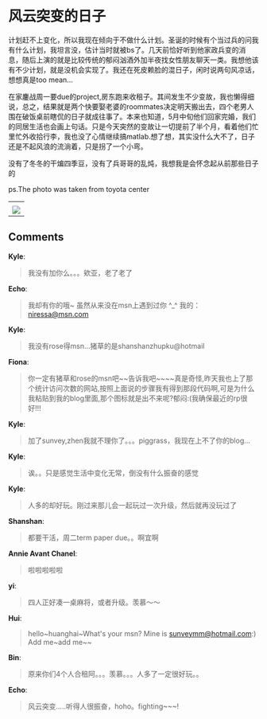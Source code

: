 # 风云突变的日子

<div id="msgcns!9884D0A402622CB2!501" class="bvMsg">计划赶不上变化，所以我现在倾向于不做什么计划。圣诞的时候有个当过兵的问我有什么计划，我坦言没，估计当时就被bs了。几天前恰好听到他家政兵变的消息，随后上演的就是比较传统的郁闷汹酒外加半夜找女性朋友聊天一类。我想他该有不少计划，就是没机会实现了。我还在死皮赖脸的混日子，闲时说两句风凉话，想想真是too mean...<p>
在家鏖战周一要due的project,房东跑来收租子。其间发生不少变故，我也懒得细说，总之，结果就是两个快要娶老婆的roommates决定明天搬出去，四个老男人围在破饭桌前瞎侃的日子就成往事了。本来也知道，5月中旬他们回家完婚，我们的同居生活也会画上句话。只是今天突然的变故让一切提前了半个月，看着他们忙里忙外收拾行李，我也没了心情继续搞matlab.想了想，其实没什么大不了，日子还是不起风浪的流淌着，只是拐了一个小弯。<p>
没有了冬冬的干煸四季豆，没有了兵哥哥的乱炖，我想我是会怀念起从前那些日子的

<p>ps.The photo was taken from  toyota center</div><table cellspacing="0" border="0"><tr><td></td></tr><tr><td valign="top"><a href="http://byfiles.storage.live.com/y1p7rFnKF2c0V7MUCkr_RkhLhomGpf0CuMh7CbaYKiCnIj-_kUThFL4VpBHSMHUh00bTuVMxx4m3y8" target="_blank" rel="WLPP;url=http://byfiles.storage.live.com/y1p7rFnKF2c0V7MUCkr_RkhLhomGpf0CuMh7CbaYKiCnIj-_kUThFL4VpBHSMHUh00bTuVMxx4m3y8;cnsid=cns&#033;9884D0A402622CB2&#033;502"><img src="http://byfiles.storage.live.com/y1p7rFnKF2c0V7MUCkr_RkhLhomGpf0CuMh89pBxuBkOv6MhDzLXBu7-2ssUFdkTYpARBNz9OwQp1I" border="0" /></a></td></tr></table>

## Comments

**Kyle**:
> 我没有加你么。。。欸亚，老了老了

**Echo**:
> 我却有你的哦~ 虽然从来没在msn上遇到过你 ^_^ 我的：niressa@msn.com

**Kyle**:
> 我没有rose得msn...猪草的是shanshanzhupku@hotmail

**Fiona**:
> 你一定有猪草和rose的msn吧~~告诉我吧~~~~真是奇怪,昨天我也上了那个统计访问次数的网站,按照上面说的步骤我有得到那段代码啊,可是为什么我粘贴到我的blog里面,那个图标就是出不来呢?郁闷:(我确保最近的rp很好!!!

**Kyle**:
> 加了sunvey,zhen我就不理你了。。。piggrass，我现在上不了你的blog...

**Kyle**:
> 诶。。只是感觉生活中变化无常，倒没有什么振奋的感觉

**Kyle**:
> 人多的却好玩。刚过来那儿会一起玩过一次升级，然后就再没玩过了

**Shanshan**:
> 都要干活，周二term paper due。。啊宜啊

**Annie Avant Chanel**:
> 啦啦啦啦啦

**yi**:
> 四人正好凑一桌麻将，或者升级。羡慕～～

**Hui**:
> hello~huanghai~What\'s your msn? Mine is sunveymm@hotmail.com:) Add me~add me~~

**Bin**:
> 原来你们4个人合租阿。。。羡慕。。。人多了一定很好玩。。

**Echo**:
> 风云突变.....听得人很振奋，hoho。fighting~~~!

